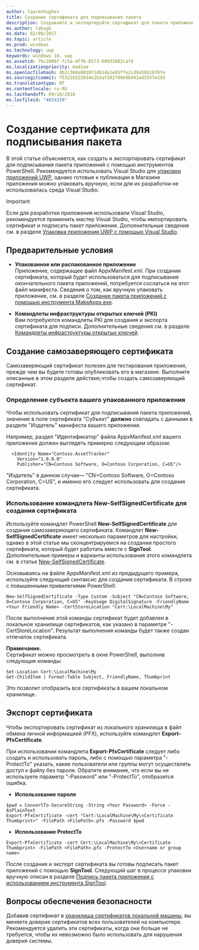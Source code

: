 ```yaml
---
author: laurenhughes
title: Создание сертификата для подписывания пакета
description: Создавайте и экспортируйте сертификат для пакета приложения, подписывая его с использованием инструментов PowerShell.
ms.author: lahugh
ms.date: 02/08/2017
ms.topic: article
ms.prod: windows
ms.technology: uwp
keywords: windows 10, uwp
ms.assetid: 7bc2006f-fc5a-4ff6-b573-60933882caf8
ms.localizationpriority: medium
ms.openlocfilehash: db2c360a881071db14a1e65ffe2cd9a5bb16f0fe
ms.sourcegitcommit: f5321b525034e2b3af202709e9b942ad5557e193
ms.translationtype: MT
ms.contentlocale: ru-RU
ms.lasthandoff: 09/18/2018
ms.locfileid: "4024320"
---
```

# <a name="create-a-certificate-for-package-signing"></a>Создание сертификата для подписывания пакета


В этой статье объясняется, как создать и экспортировать сертификат для подписывания пакета приложений с помощью инструментов PowerShell. Рекомендуется использовать Visual Studio для [упаковки приложений UWP](https://msdn.microsoft.com/windows/uwp/packaging/packaging-uwp-apps), однако готовые к публикации в Магазине приложения можно упаковать вручную, если для их разработки не использовалась среда Visual Studio.

> [!IMPORTANT] 
> Если для разработки приложения использовали Visual Studio, рекомендуется применить мастер Visual Studio, чтобы импортировать сертификат и подписать пакет приложения. Дополнительные сведения см. в разделе [Упаковка приложения UWP с помощью Visual Studio](https://msdn.microsoft.com/windows/uwp/packaging/packaging-uwp-apps).

## <a name="prerequisites"></a>Предварительные условия

- **Упакованное или распакованное приложение**  
Приложение, содержащее файл AppxManifest.xml. При создании сертификата, который будет использоваться для подписывания окончательного пакета приложений, потребуется сослаться на этот файл манифеста. Сведения о том, как вручную упаковать приложение, см. в разделе [Создание пакета приложений с помощью инструмента MakeAppx.exe](https://msdn.microsoft.com/windows/uwp/packaging/create-app-package-with-makeappx-tool).

- **Командлеты инфраструктуры открытых ключей (PKI)**  
Вам потребуются командлеты PKI для создания и экспорта сертификата для подписи. Дополнительные сведения см. в разделе [Командлеты инфраструктуры открытых ключей](https://docs.microsoft.com/powershell/module/pkiclient/).

## <a name="create-a-self-signed-certificate"></a>Создание самозаверяющего сертификата

Самозаверяющий сертификат полезен для тестирования приложения, прежде чем вы будете готовы опубликовать его в магазине. Выполните описанные в этом разделе действия,чтобы создать самозаверяющий сертификат.

### <a name="determine-the-subject-of-your-packaged-app"></a>Определение субъекта вашего упакованного приложения  

Чтобы использовать сертификат для подписывания пакета приложений, значение в поле сертификата "Субъект" **должно** совпадать с данными в разделе "Издатель" манифеста вашего приложения.

Например, раздел "Идентификатор" файла AppxManifest.xml вашего приложения должен выглядеть примерно следующим образом:
```
  <Identity Name="Contoso.AssetTracker" 
    Version="1.0.0.0" 
    Publisher="CN=Contoso Software, O=Contoso Corporation, C=US"/>
```

"Издатель" в данном случае— "CN=Contoso Software, O=Contoso Corporation, C=US", и именно его следует использовать для создания сертификата. 

### <a name="use-new-selfsignedcertificate-to-create-a-certificate"></a>Использование командлета **New-SelfSignedCertificate** для создания сертификата
Используйте командлет PowerShell **New-SelfSignedCertificate** для создания самозаверяющего сертификата. Командлет **New-SelfSignedCertificate** имеет несколько параметров для настройки, однако в этой статье мы сконцентрируемся на создании простого сертификата, который будет работать вместе с **SignTool**. Дополнительные примеры и варианты использования этого командлета см. в статье [New-SelfSignedCertificate](https://docs.microsoft.com/powershell/module/pkiclient/New-SelfSignedCertificate).

Основываясь на файле AppxManifest.xml из предыдущего примера, используйте следующий синтаксис для создания сертификата. В строке с повышенными привилегиями PowerShell:
```
New-SelfSignedCertificate -Type Custom -Subject "CN=Contoso Software, O=Contoso Corporation, C=US" -KeyUsage DigitalSignature -FriendlyName <Your Friendly Name> -CertStoreLocation "Cert:\LocalMachine\My"
```

После выполнения этой команды сертификат будет добавлен в локальное хранилище сертификатов, как указано в параметре "-CertStoreLocation". Результат выполнения команды будет также создан отпечаток сертификата.  

**Примечание.**  
Сертификат можно просмотреть в окне PowerShell, выполнив следующие команды:
```
Set-Location Cert:\LocalMachine\My
Get-ChildItem | Format-Table Subject, FriendlyName, Thumbprint
```
Это позволит отобразить все сертификаты в вашем локальном хранилище.

## <a name="export-a-certificate"></a>Экспорт сертификата 

Чтобы экспортировать сертификат из локального хранилища в файл обмена личной информацией (PFX), используйте командлет **Export-PfxCertificate**.

При использовании командлета **Export-PfxCertificate** следует либо создать и использовать пароль, либо с помощью параметра "-ProtectTo" указать, какие пользователи или группы могут осуществлять доступ к файлу без пароля. Обратите внимание, что если вы не используете параметр "-Password" или "-ProtectTo", отобразится ошибка.

- **Использование пароля**
```
$pwd = ConvertTo-SecureString -String <Your Password> -Force -AsPlainText 
Export-PfxCertificate -cert "Cert:\LocalMachine\My\<Certificate Thumbprint>" -FilePath <FilePath>.pfx -Password $pwd
```

- **Использование ProtectTo**
```
Export-PfxCertificate -cert Cert:\LocalMachine\My\<Certificate Thumbprint> -FilePath <FilePath>.pfx -ProtectTo <Username or group name>
```

После создания и экспорт сертификата вы готовы подписать пакет приложений с помощью **SignTool**. Следующий шаг в процессе упаковки вручную описан в разделе [Подпись пакета приложения с использованием инструмента SignTool](https://msdn.microsoft.com/windows/uwp/packaging/sign-app-package-using-signtool).

## <a name="security-considerations"></a>Вопросы обеспечения безопасности 
Добавив сертификат в [хранилища сертификатов локальной машины](https://msdn.microsoft.com/windows/hardware/drivers/install/local-machine-and-current-user-certificate-stores), вы меняете доверие сертификатов всех пользователей на компьютере. Рекомендуется удалить эти сертификаты, когда они больше не требуется, чтобы их невозможно было использовать для нарушения доверия системы.
